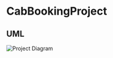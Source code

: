 # CabBookingProject

  ## UML 
  
![Project Diagram](https://user-images.githubusercontent.com/75352528/173233499-9cecfa31-ebff-4fdb-b4f9-2d52935fa58c.jpeg)

